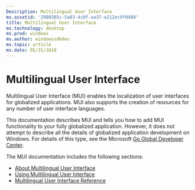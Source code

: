 ```yaml
---
Description: Multilingual User Interface
ms.assetid: '2980365c-5a83-4c0f-aa37-e212ec9f0408'
title: Multilingual User Interface
ms.technology: desktop
ms.prod: windows
ms.author: windowssdkdev
ms.topic: article
ms.date: 05/31/2018
---
```


# Multilingual User Interface

Multilingual User Interface (MUI) enables the localization of user interfaces for globalized applications. MUI also supports the creation of resources for any number of user interface languages.

This documentation describes MUI and tells you how to add MUI functionality to your fully globalized application. However, it does not attempt to describe all the details of globalized application development on Windows. For details of this type, see the Microsoft [Go Global Developer Center](http://msdn.microsoft.com/goglobal).

The MUI documentation includes the following sections:

-   [About Multilingual User Interface](about-multilingual-user-interface.md)
-   [Using Multilingual User Interface](using-multilingual-user-interface.md)
-   [Multilingual User Interface Reference](multilingual-user-interface-reference.md)

 

 



